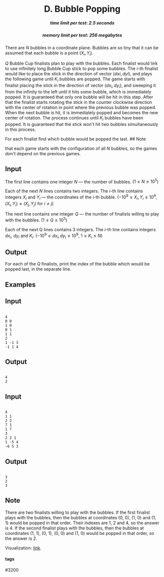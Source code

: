 <h1 style='text-align: center;'> D. Bubble Popping</h1>

<h5 style='text-align: center;'>time limit per test: 2.5 seconds</h5>
<h5 style='text-align: center;'>memory limit per test: 256 megabytes</h5>

There are $N$ bubbles in a coordinate plane. Bubbles are so tiny that it can be assumed that each bubble is a point $(X_i, Y_i)$. 

$Q$ Bubble Cup finalists plan to play with the bubbles. Each finalist would link to use infinitely long Bubble Cup stick to pop some bubbles. The $i$-th finalist would like to place the stick in the direction of vector $(dxi, dyi)$, and plays the following game until $K_i$ bubbles are popped. The game starts with finalist placing the stick in the direction of vector $(dx_i, dy_i)$, and sweeping it from the infinity to the left until it hits some bubble, which is immediately popped. It is guaranteed that only one bubble will be hit in this step. After that the finalist starts rotating the stick in the counter clockwise direction with the center of rotation in point where the previous bubble was popped. When the next bubble is hit, it is immediately popped and becomes the new center of rotation. The process continues until $K_i$ bubbles have been popped. It is guaranteed that the stick won't hit two bubbles simultaneously in this process. 

For each finalist find which bubble would be popped the last. ## Note

 that each game starts with the configuration of all $N$ bubbles, so the games don't depend on the previous games. 

## Input

The first line contains one integer $N$ — the number of bubbles. ($1 \leq N \leq 10^5$)

Each of the next $N$ lines contains two integers. The $i$-th line contains integers $X_i$ and $Y_i$ — the coordinates of the $i$-th bubble. ($-10^9 \leq X_i, Y_i \leq 10^9$, $(X_i, Y_i) \neq (X_j, Y_j)$ for $i \neq j$)

The next line contains one integer $Q$ — the number of finalists willing to play with the bubbles. ($1 \leq Q \leq 10^5$)

Each of the next Q lines contains 3 integers. The $i$-th line contains integers $dx_i$, $dy_i$ and $K_i$. ($-10^9 \leq dx_i, dy_i \leq 10^9$, $1 \leq K_i \leq N$)

## Output

For each of the $Q$ finalists, print the index of the bubble which would be popped last, in the separate line. 

## Examples

## Input


```

4
0 0
1 0
0 1
1 1
2
1 -1 3
-1 1 4

```
## Output


```

4
2

```
## Input


```

4
1 1
2 2
7 1
1 7
3
2 2 1
1 -5 4
-6 5 3

```
## Output


```

3
2
3

```
## Note

There are two finalists willing to play with the bubbles. If the first finalist plays with the bubbles, then the bubbles at coordinates (0, 0), (1, 0) and (1, 1) would be popped in that order. Their indexes are 1, 2 and 4, so the answer is 4. If the second finalist plays with the bubbles, then the bubbles at coordinates (1, 1), (0, 1), (0, 0) and (1, 0) would be popped in that order, so the answer is 2.

Visualization: [link](https://petljamediastorage.blob.core.windows.net/uploads/example1.gif). 



#### tags 

#3200 